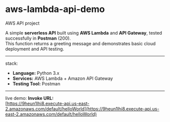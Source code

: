 # aws-lambda-api-demo
AWS API project

A simple **serverless API** built using **AWS Lambda** and **API Gateway**, tested successfully in **Postman** (200).  
This function returns a greeting message and demonstrates basic cloud deployment and API testing.

---

stack:
- **Language:** Python 3.x  
- **Services:** AWS Lambda + Amazon API Gateway  
- **Testing Tool:** Postman  

---

live demo:
**Invoke URL:**  
[https://9heun1lhi8.execute-api.us-east-2.amazonaws.com/default/helloWorld](https://9heun1lhi8.execute-api.us-east-2.amazonaws.com/default/helloWorld)

